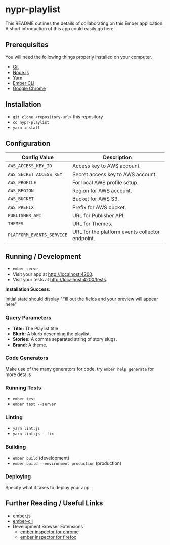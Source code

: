 # nypr-playlist

This README outlines the details of collaborating on this Ember application.
A short introduction of this app could easily go here.

## Prerequisites

You will need the following things properly installed on your computer.

* [Git](https://git-scm.com/)
* [Node.js](https://nodejs.org/)
* [Yarn](https://yarnpkg.com/)
* [Ember CLI](https://ember-cli.com/)
* [Google Chrome](https://google.com/chrome/)

## Installation

* `git clone <repository-url>` this repository
* `cd nypr-playlist`
* `yarn install`


## Configuration

| **Config Value** | **Description**                                          |
| -------------------------- | ---------------------------------------------- |
| `AWS_ACCESS_KEY_ID`        | Access key to AWS account.                     |
| `AWS_SECRET_ACCESS_KEY`    | Secret access key to AWS account.              |
| `AWS_PROFILE`              | For local AWS profile setup.                   |
| `AWS_REGION`               | Region for AWS account.                        |
| `AWS_BUCKET`               | Bucket for AWS S3.                             |
| `AWS_PREFIX`               | Prefix for AWS bucket.                         |
| `PUBLISHER_API`            | URL for Publisher API.                         |
| `THEMES`                   | URL for Themes.                                |
| `PLATFORM_EVENTS_SERVICE`  | URL for the platform events collector endpoint.|

## Running / Development

* `ember serve`
* Visit your app at [http://localhost:4200](http://localhost:4200).
* Visit your tests at [http://localhost:4200/tests](http://localhost:4200/tests).

**Installation Success:**

Initial state should display "Fill out the fields and your preview will appear here"

### Query Parameters

* **Title:** The Playlist title
* **Blurb:** A blurb describing the playlist.
* **Stories:** A comma separated string of story slugs.
* **Brand:** A theme.

### Code Generators

Make use of the many generators for code, try `ember help generate` for more details

### Running Tests

* `ember test`
* `ember test --server`

### Linting

* `yarn lint:js`
* `yarn lint:js --fix`

### Building

* `ember build` (development)
* `ember build --environment production` (production)

### Deploying

Specify what it takes to deploy your app.

## Further Reading / Useful Links

* [ember.js](https://emberjs.com/)
* [ember-cli](https://ember-cli.com/)
* Development Browser Extensions
  * [ember inspector for chrome](https://chrome.google.com/webstore/detail/ember-inspector/bmdblncegkenkacieihfhpjfppoconhi)
  * [ember inspector for firefox](https://addons.mozilla.org/en-US/firefox/addon/ember-inspector/)
